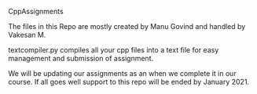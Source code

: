 CppAssignments

The files in this Repo are mostly created by Manu Govind 
and handled by Vakesan M.

textcompiler.py compiles all your cpp files into a text file for easy management and submission of assignment.

We will be updating our assignments as an when we complete it in our course.
If all goes well support to this repo will be ended by January 2021.

